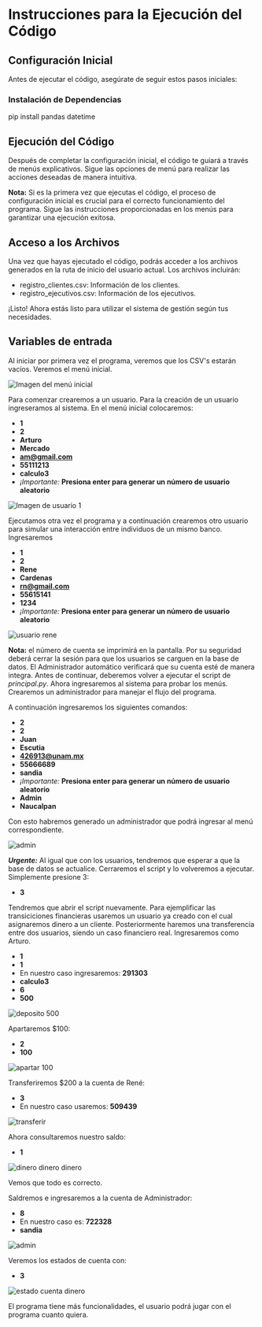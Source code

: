 # Instrucciones para la Ejecución del Código

## Configuración Inicial

Antes de ejecutar el código, asegúrate de seguir estos pasos iniciales:

### Instalación de Dependencias

pip install pandas datetime

## Ejecución del Código

Después de completar la configuración inicial, el código te guiará a través de menús explicativos. Sigue las opciones de menú para realizar las acciones deseadas de manera intuitiva.

**Nota:** Si es la primera vez que ejecutas el código, el proceso de configuración inicial es crucial para el correcto funcionamiento del programa. Sigue las instrucciones proporcionadas en los menús para garantizar una ejecución exitosa.

## Acceso a los Archivos

Una vez que hayas ejecutado el código, podrás acceder a los archivos generados en la ruta de inicio del usuario actual. Los archivos incluirán:

- registro_clientes.csv: Información de los clientes.
- registro_ejecutivos.csv: Información de los ejecutivos.

¡Listo! Ahora estás listo para utilizar el sistema de gestión según tus necesidades.

## Variables de entrada

Al iniciar por primera vez el programa, veremos que los CSV's estarán vacíos. Veremos el menú inicial.

![Imagen del menú inicial](./imagenes/menu_inicial.png)

Para comenzar crearemos a un usuario. Para la creación de un usuario ingreseramos al sistema. En el menú inicial colocaremos:

- **1**
- **2**
- **Arturo**
- **Mercado**
- **<am@gmail.com>**
- **55111213**
- **calculo3**
- *¡Importante:* **Presiona enter para generar un número de usuario aleatorio**

![Imagen de usuario 1](./imagenes/usuario_arturo.png)

Ejecutamos otra vez el programa y a continuación crearemos otro usuario para simular una interacción entre individuos de un mismo banco. Ingresaremos

- **1**
- **2**
- **Rene**
- **Cardenas**
- **<rn@gmail.com>**
- **55615141**
- **1234**
- *¡Importante:* **Presiona enter para generar un número de usuario aleatorio**

![usuario rene](./imagenes/usuario_rene.png)

**Nota:** el número de cuenta se imprimirá en la pantalla.
Por su seguridad deberá cerrar la sesión para que los usuarios se carguen en la base de datos. El Administrador automático verificará que su cuenta esté de manera integra.
Antes de continuar, deberemos volver a ejecutar el script de *principal.py*. Ahora ingresaremos al sistema para probar los menús.
Crearemos un administrador para manejar el flujo del programa.

A continuación ingresaremos los siguientes comandos:

- **2**
- **2**
- **Juan**
- **Escutia**
- **<426913@unam.mx>**
- **55666689**
- **sandia**
- *¡Importante:* **Presiona enter para generar un número de usuario aleatorio**
- **Admin**
- **Naucalpan**

Con esto habremos generado un administrador que podrá ingresar al menú correspondiente.

![admin](./imagenes/juan_admin.png)

***Urgente:*** Al igual que con los usuarios, tendremos que esperar a que la base de datos se actualice. Cerraremos el script y lo volveremos a ejecutar.
Simplemente presione 3:

- **3**

Tendremos que abrir el script nuevamente.
Para ejemplificar las transiciciones financieras usaremos un usuario ya creado con el cual asignaremos dinero a un cliente. Posteriormente haremos una transferencia entre dos usuarios, siendo un caso financiero real.
Ingresaremos como Arturo.

- **1**
- **1**
- En nuestro caso ingresaremos: **291303**
- **calculo3**
- **6**
- **500**

![deposito 500](./imagenes/deposito_500.png)

Apartaremos $100:

- **2**
- **100**

![apartar 100](./imagenes/apartar_100.png)

Transferiremos $200 a la cuenta de René:

- **3**
- En nuestro caso usaremos: **509439**

![transferir](./imagenes/trans_200_varos.png)

Ahora consultaremos nuestro saldo:

- **1**

![dinero dinero dinero](./imagenes/consulta_saldo.png)

Vemos que todo es correcto.

Saldremos e ingresaremos a la cuenta de Administrador:

- **8**
- En nuestro caso es: **722328**
- **sandia**

![admin](./imagenes/juan_exitoso.png)

Veremos los estados de cuenta con:

- **3**

![estado cuenta dinero](./imagenes/saldo_multiple.png)

El programa tiene más funcionalidades, el usuario podrá jugar con el programa cuanto quiera.

